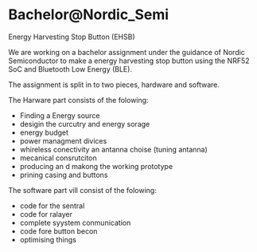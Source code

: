 # Bachelor@Nordic_Semi

Energy Harvesting Stop Button (EHSB)

We are working on a bachelor assignment under the guidance of Nordic Semiconductor to make a energy harvesting stop button using the NRF52 SoC and Bluetooth Low Energy (BLE).

The assignment is split in to two pieces, hardware and software.

The Harware part consists of the folowing:
 - Finding a Energy source
 - desigin the curcutry and energy sorage
 - energy budget
 - power managment divices
 - whireless conectivity an antanna choise (tuning antanna)
 - mecanical consrutciton
 - producing an d makong the working prototype
 - prining casing and buttons
  
  
  The software part vill consist of the folowing:
  - code for the sentral
  - code for ralayer
  - complete syystem conmunication
  - code fore button becon
  - optimising things 
